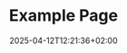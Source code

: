 ---
weight: 999
title: "Example Page"
description: ""
icon: "article"
date: "2025-04-12T12:21:36+02:00"
lastmod: "2025-04-12T12:21:36+02:00"
draft: true
toc: true
---